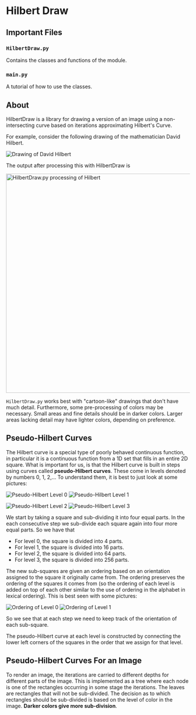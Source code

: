 # Hilbert Draw

## Important Files 

### `HilbertDraw.py` 

Contains the classes and functions of the module.

### `main.py`

A tutorial of how to use the classes.

## About

HilbertDraw is a library for drawing a version of an image using a
non-intersecting curve based on iterations approximating Hilbert's
Curve.

For example, consider the following drawing of the mathematician David
Hilbert.

![Drawing of David
 Hilbert](https://github.com/MatthewMcGonagle/HilbertDraw/raw/master/hilbertcartoon.png)

The output after processing this with HilbertDraw is

<img src = "https://github.com/MatthewMcGonagle/HilbertDraw/raw/master/Outputbw.png" 
     alt = "HilbertDraw.py processing of Hilbert"
     style = "width:600px;height:600px">

`HilbertDraw.py` works best with "cartoon-like" drawings that don't have
much detail. Furthermore, some pre-processing of colors may be
necessary. Small areas and fine details should be in darker
colors. Larger areas lacking detail may have lighter colors, depending
on preference.

## Pseudo-Hilbert Curves

The Hilbert curve is a special type of poorly behaved continuous function, in particular it is a continuous
function from a 1D set that fills in an entire 2D square. What is important for us, is that the Hilbert curve
is built in steps using curves called **pseudo-Hilbert curves**. These come in levels denoted by numbers 0, 1, 2,...
To understand them, it is best to just look at some pictures:

![Pseudo-Hilbert Level 0](docs/HilbertLevel0.svg)
![Pseudo-Hilbert Level 1](docs/HilbertLevel1.svg)

![Pseudo-Hilbert Level 2](docs/HilbertLevel2.svg)
![Pseudo-Hilbert Level 3](docs/HilbertLevel3.svg)

We start by taking a square and sub-dividing it into four equal parts. In the each consecutive step we sub-divide each square again into four more equal parts. So we have that

* For level 0, the square is divided into 4 parts.
* For level 1, the square is divided into 16 parts.
* For level 2, the square is divided into 64 parts.
* For level 3, the square is divided into 256 parts.

The new sub-squares are given an ordering based on an orientation assigned to the square it originally came from. The ordering preserves the ordering of the squares it comes from (so the ordering of each level is added on top of each other similar to the use of ordering in the alphabet in lexical ordering). This is best seen with some pictures:

![Ordering of Level 0](docs/Ordering0.svg)
![Ordering of Level 1](docs/Ordering1.svg)

So we see that at each step we need to keep track of the orientation of each sub-square. 

The pseudo-Hilbert curve at each level is constructed by connecting the lower left corners of the squares in the order that we assign for that level.

## Pseudo-Hilbert Curves For an Image 

To render an image, the iterations are carried to different depths for
different parts of the image. This is implemented as a tree where each
node is one of the rectangles occurring in some stage the
iterations. The leaves are rectangles that will not be
sub-divided. The decision as to which rectangles should be sub-divided
is based on the level of color in the image. **Darker colors give more
sub-division**.
